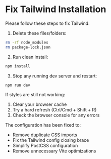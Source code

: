 # Fix Tailwind Installation

Please follow these steps to fix Tailwind:

1. Delete these files/folders:
```bash
rm -rf node_modules
rm package-lock.json
```

2. Run clean install:
```bash
npm install
```

3. Stop any running dev server and restart:
```bash
npm run dev
```

If styles are still not working:
1. Clear your browser cache
2. Try a hard refresh (Ctrl/Cmd + Shift + R)
3. Check the browser console for any errors

The configuration has been fixed to:
- Remove duplicate CSS imports
- Fix the Tailwind config closing brace
- Simplify PostCSS configuration
- Remove unnecessary Vite optimizations